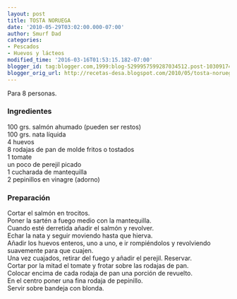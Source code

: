 ```yaml
---
layout: post
title: TOSTA NORUEGA
date: '2010-05-29T03:02:00.000-07:00'
author: Smurf Dad
categories:
- Pescados
- Huevos y lácteos
modified_time: '2016-03-16T01:53:15.182-07:00'
blogger_id: tag:blogger.com,1999:blog-5299957599287034512.post-1030917439827231016
blogger_orig_url: http://recetas-desa.blogspot.com/2010/05/tosta-noruega.html
---
```


Para 8 personas.<br /><h3>Ingredientes</h3>100 grs. salmón ahumado (pueden ser restos)<br />100 grs. nata líquida<br />4 huevos<br />8 rodajas de pan de molde fritos o tostados<br />1 tomate<br />un poco de perejil picado<br />1 cucharada de mantequilla<br />2 pepinillos en vinagre (adorno)<br /><h3>Preparación</h3>Cortar el salmón en trocitos.<br />Poner la sartén a fuego medio con la mantequilla.<br />Cuando esté derretida añadir el salmón y revolver.<br />Echar la nata y seguir moviendo hasta que hierva.<br />Añadir los huevos enteros, uno a uno, e ir rompiéndolos y revolviendo suavemente para que cuajen.<br />Una vez cuajados, retirar del fuego y añadir el perejil. Reservar.<br />Cortar por la mitad el tomate y frotar sobre las rodajas de pan.<br />Colocar encima de cada rodaja de pan una porción de revuelto.<br />En el centro poner una fina rodaja de pepinillo.<br />Servir sobre bandeja con blonda.